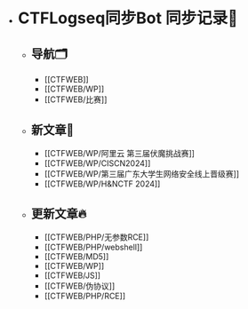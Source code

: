 - # CTFLogseq同步Bot 同步记录🤖
  - ## 导航🗂️
    - [[CTFWEB]]
    - [[CTFWEB/WP]]
    - [[CTFWEB/比赛]]
  - ## 新文章🎉
    - [[CTFWEB/WP/阿里云 第三届伏魔挑战赛]]
    - [[CTFWEB/WP/CISCN2024]]
    - [[CTFWEB/WP/第三届广东大学生网络安全线上晋级赛]]
    - [[CTFWEB/WP/H&NCTF 2024]]
  - ## 更新文章🔥
    - [[CTFWEB/PHP/无参数RCE]]
    - [[CTFWEB/PHP/webshell]]
    - [[CTFWEB/MD5]]
    - [[CTFWEB/WP]]
    - [[CTFWEB/JS]]
    - [[CTFWEB/伪协议]]
    - [[CTFWEB/PHP/RCE]]
